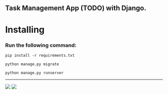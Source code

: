 ## Task Management App (TODO) with Django.

# Installing
### Run the following command:
```shell
pip install -r requirements.txt

python manage.py migrate

python manage.py runserver
```
<hr>
<img src="screenshots/1.png"/>
<img src="screenshots/2.png"/>

